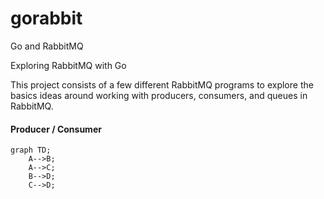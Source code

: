# gorabbit
Go and RabbitMQ

Exploring RabbitMQ with Go

This project consists of a few different RabbitMQ programs to explore the basics ideas
around working with producers, consumers, and queues in RabbitMQ.

#### Producer / Consumer

```mermaid
graph TD;
    A-->B;
    A-->C;
    B-->D;
    C-->D;
```